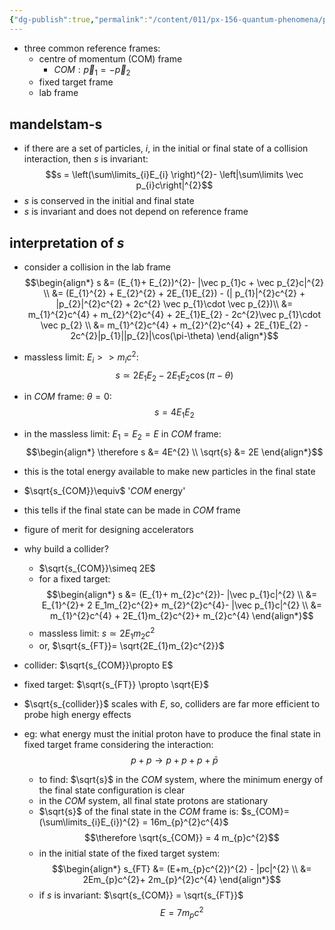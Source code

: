 ```yaml
---
{"dg-publish":true,"permalink":"/content/011/px-156-quantum-phenomena/px-156-b-particle-physics/px-156-j-particle-decays-and-relativistic-kinematics/px-156-j4-two-body-collisions/","noteIcon":"1","created":"2025-08-27T13:14:00.758+01:00","updated":"2024-11-26T20:06:05.000+00:00"}
---
```


- three common reference frames:
	- centre of momentum (COM) frame 
		- $COM:\vec p_{1}= - \vec p_{2}$
	- fixed target frame
	- lab frame
## mandelstam-s
- if there are a set of particles, $i$, in the initial or final state of a collision interaction, then $s$ is invariant: 
$$s = \left(\sum\limits_{i}E_{i} \right)^{2}- \left|\sum\limits \vec p_{i}c\right|^{2}$$ 
- $s$ is conserved in the initial and final state
- $s$ is invariant and does not depend on reference frame
## interpretation of $s$
- consider a collision in the lab frame
$$\begin{align*}
	s &= (E_{1}+ E_{2})^{2}- |\vec p_{1}c + \vec p_{2}c|^{2} \\
	&= (E_{1}^{2} + E_{2}^{2} + 2E_{1}E_{2}) - (| p_{1}|^{2}c^{2} + |p_{2}|^{2}c^{2} + 2c^{2} \vec p_{1}\cdot \vec p_{2})\\
	&= m_{1}^{2}c^{4} + m_{2}^{2}c^{4} + 2E_{1}E_{2} - 2c^{2}\vec p_{1}\cdot \vec p_{2} \\
	&= m_{1}^{2}c^{4} + m_{2}^{2}c^{4} + 2E_{1}E_{2} - 2c^{2}|p_{1}||p_{2}|\cos(\pi-\theta)
\end{align*}$$
- massless limit: $E_{i}>>m_{i}c^{2}:$ 
$$s \simeq 2E_{1}E_{2} -2E_{1}E_{2}\cos(\pi-\theta)$$
- in $COM$ frame: $\theta=0:$ 
$$s = 4 E_{1}E_{2}$$
- in the massless limit: $E_{1}=E_{2}=E$ in $COM$ frame: 
$$\begin{align*}
	\therefore s &= 4E^{2} \\
	\sqrt{s} &= 2E
\end{align*}$$
- this is the total energy available to make new particles in the final state

- $\sqrt{s_{COM}}\equiv$ '$COM$ energy'
- this tells if the final state can be made in $COM$ frame
- figure of merit for designing accelerators

- why build a collider?
	- $\sqrt{s_{COM}}\simeq 2E$
	- for a fixed target: 
$$\begin{align*}
	s &= (E_{1}+ m_{2}c^{2})- |\vec p_{1}c|^{2} \\
	&= E_{1}^{2}+ 2 E_1m_{2}c^{2}+ m_{2}^{2}c^{4}- |\vec p_{1}c|^{2} \\
	&= m_{1}^{2}c^{4} + 2E_{1}m_{2}c^{2}+ m_{2}c^{4}
\end{align*}$$
	- massless limit: $s\simeq 2E_{1}m_{2}c^{2}$
	- or, $\sqrt{s_{FT}}= \sqrt{2E_{1}m_{2}c^{2}}$

- collider: $\sqrt{s_{COM}}\propto E$
- fixed target: $\sqrt{s_{FT}} \propto \sqrt{E}$

- $\sqrt{s_{collider}}$ scales with $E$, so, colliders are far more efficient to probe high energy effects

- eg: what energy must the initial proton have to produce the final state in fixed target frame considering the interaction: 
$$p + p \to p + p + p + \bar p$$ 
	- to find: $\sqrt{s}$  in the $COM$ system, where the minimum energy of the final state configuration is clear
	- in the $COM$ system, all final state protons are stationary
	- $\sqrt{s}$ of the final state in the $COM$ frame is: $s_{COM}= (\sum\limits_{i}E_{i})^{2} = 16m_{p}^{2}c^{4}$
	$$\therefore \sqrt{s_{COM}} = 4 m_{p}c^{2}$$
	- in the initial state of the fixed target system: 
$$\begin{align*}
	s_{FT} &= (E+m_{p}c^{2})^{2} - |pc|^{2} \\
	&= 2Em_{p}c^{2}+ 2m_{p}^{2}c^{4}
\end{align*}$$
	- if $s$ is invariant: $\sqrt{s_{COM}} = \sqrt{s_{FT}}$
	$$E = 7 m_{p}c^{2}$$

